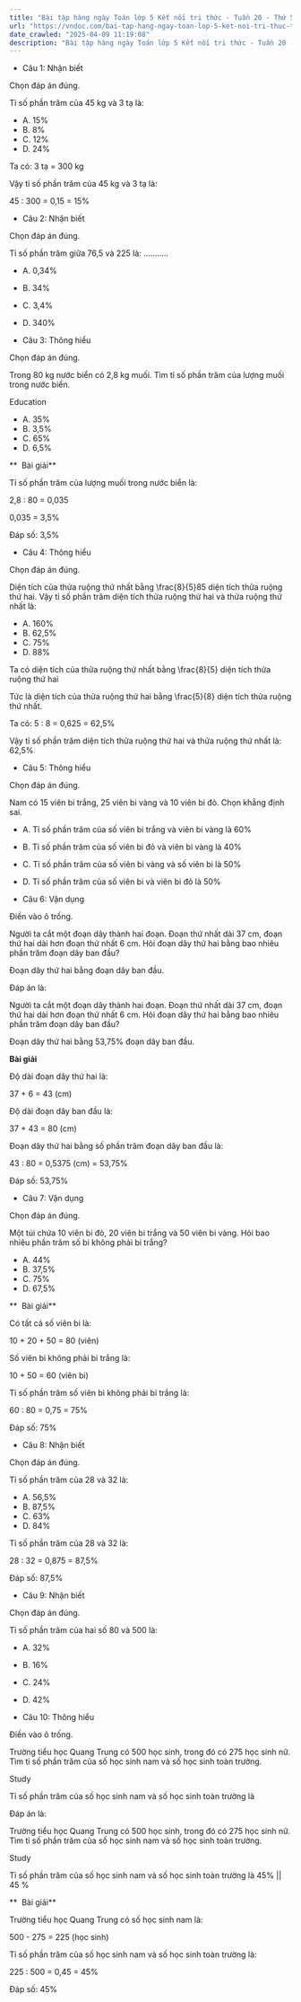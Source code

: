 ```yaml
---
title: "Bài tập hàng ngày Toán lớp 5 Kết nối tri thức - Tuần 20 - Thứ 5 gồm các câu hỏi tổng hợp nội dung Tìm tỉ số phần trăm của hai số được học ở Tuần 20 trong chương trình Toán lớp 5 Tập 2 Kết nối tri thức."
url: "https://vndoc.com/bai-tap-hang-ngay-toan-lop-5-ket-noi-tri-thuc-tuan-20-thu-5-335415"
date_crawled: "2025-04-09 11:19:08"
description: "Bài tập hàng ngày Toán lớp 5 Kết nối tri thức - Tuần 20 - Thứ 5 gồm các câu hỏi tổng hợp nội dung Tìm tỉ số phần trăm của hai số được học ở Tuần 20 trong chương trình Toán lớp 5 Tập 2 Kết nối tri thức."
---
```


* Câu 1:  Nhận biết

Chọn đáp án đúng.

Tỉ số phần trăm của 45 kg và 3 tạ là:

  * A. 15% 
  * B. 8% 
  * C. 12% 
  * D. 24% 



Ta có: 3 tạ = 300 kg

Vậy tỉ số phần trăm của 45 kg và 3 tạ là:

45 : 300 = 0,15 = 15%

* Câu 2:  Nhận biết

Chọn đáp án đúng.

Tỉ số phần trăm giữa 76,5 và 225 là: ...........

  * A. 0,34% 
  * B. 34% 
  * C. 3,4% 
  * D. 340% 



* Câu 3:  Thông hiểu

Chọn đáp án đúng.

Trong 80 kg nước biển có 2,8 kg muối. Tìm tỉ số phần trăm của lượng muối trong nước biển.

Education 

  * A. 35% 
  * B. 3,5% 
  * C. 65% 
  * D. 6,5% 



**  Bài giải**

Tỉ số phần trăm của lượng muối trong nước biển là:

2,8 : 80 = 0,035

0,035 = 3,5%

Đáp số: 3,5%

* Câu 4:  Thông hiểu

Chọn đáp án đúng.

Diện tích của thửa ruộng thứ nhất bằng \\frac{8}{5}85 diện tích thửa ruộng thứ hai. Vậy tỉ số phần trăm diện tích thửa ruộng thứ hai và thửa ruộng thứ nhất là:

  * A. 160% 
  * B. 62,5% 
  * C. 75% 
  * D. 88% 



Ta có diện tích của thửa ruộng thứ nhất bằng \\frac{8}{5} diện tích thửa ruộng thứ hai

Tức là diện tích của thửa ruộng thứ hai bằng \\frac{5}{8} diện tích thửa ruộng thứ nhất.

Ta có: 5 : 8 = 0,625 = 62,5%

Vậy tỉ số phần trăm diện tích thửa ruộng thứ hai và thửa ruộng thứ nhất là: 62,5%

* Câu 5:  Thông hiểu

Chọn đáp án đúng.

Nam có 15 viên bi trắng, 25 viên bi vàng và 10 viên bi đỏ. Chọn khẳng định sai.

  * A. Tỉ số phần trăm của số viên bi trắng và viên bi vàng là 60% 
  * B. Tỉ số phần trăm của số viên bi đỏ và viên bi vàng là 40% 
  * C. Tỉ số phần trăm của số viên bi vàng và số viên bi là 50% 
  * D. Tỉ số phần trăm của số viên bi và viên bi đỏ là 50% 



* Câu 6:  Vận dụng

Điền vào ô trống.

Người ta cắt một đoạn dây thành hai đoạn. Đoạn thứ nhất dài 37 cm, đoạn thứ hai dài hơn đoạn thứ nhất 6 cm. Hỏi đoạn dây thứ hai bằng bao nhiêu phần trăm đoạn dây ban đầu?

Đoạn dây thứ hai bằng  đoạn dây ban đầu.

Đáp án là:

Người ta cắt một đoạn dây thành hai đoạn. Đoạn thứ nhất dài 37 cm, đoạn thứ hai dài hơn đoạn thứ nhất 6 cm. Hỏi đoạn dây thứ hai bằng bao nhiêu phần trăm đoạn dây ban đầu?

Đoạn dây thứ hai bằng 53,75% đoạn dây ban đầu.

**Bài giải**

Độ dài đoạn dây thứ hai là:

37 + 6 = 43 (cm)

Độ dài đoạn dây ban đầu là:

37 + 43 = 80 (cm)

Đoạn dây thứ hai bằng số phần trăm đoạn dây ban đầu là:

43 : 80 = 0,5375 (cm) = 53,75%

Đáp số: 53,75%

* Câu 7:  Vận dụng

Chọn đáp án đúng.

Một túi chứa 10 viên bi đỏ, 20 viên bi trắng và 50 viên bi vàng. Hỏi bao nhiêu phần trăm số bi không phải bi trắng?

  * A. 44% 
  * B. 37,5% 
  * C. 75% 
  * D. 67,5% 



**  Bài giải**

Có tất cả số viên bi là:

10 + 20 + 50 = 80 (viên)

Số viên bi không phải bi trắng là:

10 + 50 = 60 (viên bi)

Tỉ số phần trăm số viên bi không phải bi trắng là:

60 : 80 = 0,75 = 75%

Đáp số: 75%

* Câu 8:  Nhận biết

Chọn đáp án đúng.

Tỉ số phần trăm của 28 và 32 là:

  * A. 56,5% 
  * B. 87,5% 
  * C. 63% 
  * D. 84% 



Tỉ số phần trăm của 28 và 32 là:

28 : 32 = 0,875 = 87,5%

Đáp số: 87,5%

* Câu 9:  Nhận biết

Chọn đáp án đúng.

Tỉ số phần trăm của hai số 80 và 500 là:

  * A. 32% 
  * B. 16% 
  * C. 24% 
  * D. 42% 



* Câu 10:  Thông hiểu

Điền vào ô trống.

Trường tiểu học Quang Trung có 500 học sinh, trong đó có 275 học sinh nữ. Tìm tỉ số phần trăm của số học sinh nam và số học sinh toàn trường.

Study 

Tỉ số phần trăm của số học sinh nam và số học sinh toàn trường là 

Đáp án là:

Trường tiểu học Quang Trung có 500 học sinh, trong đó có 275 học sinh nữ. Tìm tỉ số phần trăm của số học sinh nam và số học sinh toàn trường.

Study 

Tỉ số phần trăm của số học sinh nam và số học sinh toàn trường là 45% || 45 %

**  Bài giải**

Trường tiểu học Quang Trung có số học sinh nam là:

500 - 275 = 225 (học sinh)

Tỉ số phần trăm của số học sinh nam và số học sinh toàn trường là:

225 : 500 = 0,45 = 45%

Đáp số: 45%

